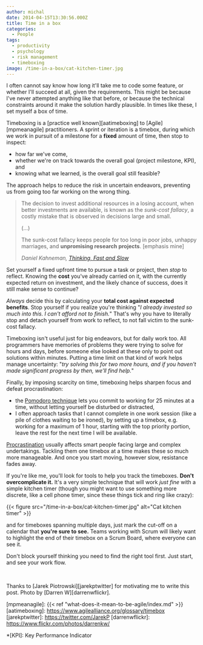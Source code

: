 ```yaml
---
author: michal
date: 2014-04-15T13:30:56.000Z
title: Time in a box
categories:
  - People
tags:
  - productivity
  - psychology
  - risk management
  - timeboxing
image: /time-in-a-box/cat-kitchen-timer.jpg
---
```


I often cannot say know how long it'll take me to code some feature, or whether I'll succeed at all, given the requirements. This might be because I've never attempted anything like that before, or because the technical constraints around it make the solution hardly plausible. In times like these, I set myself a box of time.

<!--more-->

Timeboxing is a [practice well known][aatimeboxing] to [Agile][mpmeanagile] practitioners. A sprint or iteration is a timebox, during which we work in pursuit of a milestone for a **fixed** amount of time, then stop to inspect:

* how far we've come,
* whether we're on track towards the overall goal (project milestone, KPI), and
* knowing what we learned, is the overall goal still feasible?

The approach helps to reduce the risk in uncertain endeavors, preventing us from going too far working on the wrong thing.

> The decision to invest additional resources in a losing account, when better investments are available, is known as the *sunk-cost fallacy*, a costly mistake that is observed in decisions large and small.
>
> (...)
>
> The sunk-cost fallacy keeps people for too long in poor jobs, unhappy marriages, and **unpromising research projects**. [emphasis mine]
>
> <cite>Daniel Kahneman, [Thinking, Fast and Slow][thinkingfastslow]</cite>

Set yourself a fixed upfront time to pursue a task or project, then *stop* to reflect. Knowing the **cost** you've already carried on it, with the currently expected return on investment, and the likely chance of success, does it still make sense to continue?

*Always* decide this by calculating your **total cost against expected benefits**. Stop yourself if you realize you're thinking "*I already invested so much into this. I can't afford not to finish.*" That's why you have to literally stop and detach yourself from work to reflect, to not fall victim to the sunk-cost fallacy.

Timeboxing isn't useful just for big endeavors, but for daily work too. All programmers have memories of problems they were trying to solve for hours and days, before someone else looked at these only to point out solutions within minutes. Putting a time limit on that kind of work helps manage uncertainty: "*try solving this for two more hours, and if you haven't made significant progress by then, we'll find help.*"

Finally, by imposing scarcity on time, timeboxing helps sharpen focus and defeat procrastination:

* the [Pomodoro technique][pomodoro] lets you commit to working for 25 minutes at a time, without letting yourself be disturbed or distracted,
* I often approach tasks that I cannot complete in one work session (like a pile of clothes waiting to be ironed), by setting up a timebox, e.g. working for a maximum of 1 hour, starting with the top priority portion, leave the rest for the next time I will be available.

[Procrastination][rpprocrastination] usually affects smart people facing large and complex undertakings. Tackling them one timebox at a time makes these so much more manageable. And once you start moving, however slow, resistance fades away.

If you're like me, you'll look for tools to help you track the timeboxes. **Don't overcomplicate it.** It's a very simple technique that will work *just fine* with a simple kitchen timer (though you might want to use something more discrete, like a cell phone timer, since these things tick and ring like crazy):

{{< figure src="/time-in-a-box/cat-kitchen-timer.jpg" alt="Cat kitchen timer" >}}

and for timeboxes spanning multiple days, just mark the cut-off on a calendar that **you're sure to see.** Teams working with Scrum will likely want to highlight the end of their timebox on a Scrum Board, where everyone can see it.

Don't block yourself thinking you need to find the right tool first. Just start, and see your work flow.

&nbsp;

Thanks to [Jarek Piotrowski][jarekptwitter] for motivating me to write this post. Photo by [Darren W][darrenwflickr].

[rpprocrastination]: http://www.raptitude.com/2014/02/procrastinate-later/
[pomodoro]: http://pomodorotechnique.com/
[thinkingfastslow]: https://www.amazon.com/gp/product/B00555X8OA/
[mpmeanagile]: {{< ref "what-does-it-mean-to-be-agile/index.md" >}}
[aatimeboxing]: https://www.agilealliance.org/glossary/timebox
[jarekptwitter]: https://twitter.com/JarekP
[darrenwflickr]: https://www.flickr.com/photos/darrenkw/

*[KPI]: Key Performance Indicator
